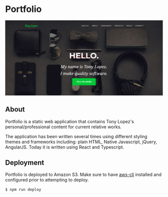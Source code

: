 # Portfolio

![Portfolio Screenshot](/public/img/portfolio/portfolio-ui.png)

## About
Portfolio is a static web application that contains Tony Lopez's personal/professional content for current relative works.

The application has been written several times using different styling themes and frameworks including: plain HTML, Native Javascript, jQuery, AngularJS. Today it is written using React and Typescript.

## Deployment
Portfolio is deployed to Amazon S3. Make sure to have [aws-cli](https://aws.amazon.com/cli/) installed and configured prior to attempting to deploy.
```
$ npm run deploy
```
